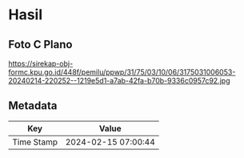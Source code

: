# Hasil

## Foto C Plano

https://sirekap-obj-formc.kpu.go.id/448f/pemilu/ppwp/31/75/03/10/06/3175031006053-20240214-220252--1219e5d1-a7ab-42fa-b70b-9336c0957c92.jpg


## Metadata

| Key        | Value               |
| ---------- | ------------------- |
| Time Stamp | 2024-02-15 07:00:44 |



